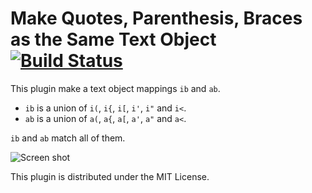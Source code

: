 Make Quotes, Parenthesis, Braces as the Same Text Object [![Build Status](https://travis-ci.org/rhysd/vim-textobj-anyblock.png?branch=master)](https://travis-ci.org/rhysd/vim-textobj-anyblock)
========================================================

This plugin make a text object mappings `ib` and `ab`.

- `ib` is a union of `i(`, `i{`, `i[`, `i'`, `i"` and `i<`.
- `ab` is a union of `a(`, `a{`, `a[`, `a'`, `a"` and `a<`.

`ib` and `ab` match all of them.

![Screen shot](http://gifzo.net/Twph2N6Nmd.gif)

This plugin is distributed under the MIT License.
